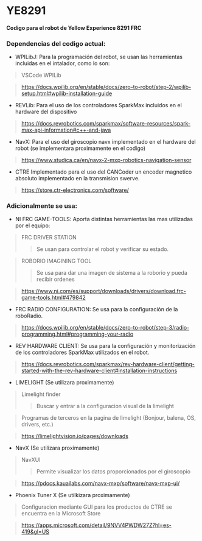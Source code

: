 # YE8291
#### Codigo para el robot de Yellow Experience 8291 FRC

### Dependencias del codigo actual:
* WPILibJ:
Para la programación del robot, se usan las herramientas incluidas en el intalador, como lo son:
> VSCode WPILib

> https://docs.wpilib.org/en/stable/docs/zero-to-robot/step-2/wpilib-setup.html#wpilib-installation-guide
* REVLib:
Para el uso de los controladores SparkMax incluidos en el hardware del dispositivo
> https://docs.revrobotics.com/sparkmax/software-resources/spark-max-api-information#c++-and-java
* NavX:
Para el uso del giroscopio navx implementado en el hardware del robot (se implementara proximamente en el codigo)
> https://www.studica.ca/en/navx-2-mxp-robotics-navigation-sensor 

* CTRE
Implementado para el uso del CANCoder un encoder magnetico absoluto implementado en la transmision swerve.
> https://store.ctr-electronics.com/software/

### Adicionalmente se usa:
* NI FRC GAME-TOOLS:
Aporta distintas herramientas las mas utilizadas por el equipo:
> FRC DRIVER STATION
>> Se usan para controlar el robot y verificar su estado.

> ROBORIO IMAGINING TOOL
>> Se usa para dar una imagen de sistema a la roborio y pueda recibir ordenes

> https://www.ni.com/es/support/downloads/drivers/download.frc-game-tools.html#479842
* FRC RADIO CONFIGURATION:
Se usa para la configuración de la roboRadio.
> https://docs.wpilib.org/en/stable/docs/zero-to-robot/step-3/radio-programming.html#programming-your-radio
* REV HARDWARE CLIENT:
Se usa para la configuración y monitorización de los controladores SparkMax utilizados
en el robot.
> https://docs.revrobotics.com/sparkmax/rev-hardware-client/getting-started-with-the-rev-hardware-client#installation-instructions

* LIMELIGHT (Se utilizara proximamente)
> Limelight finder
>> Buscar y entrar a la configuracion visual de la limelight

> Programas de terceros en la pagina de limelight (Bonjour, balena, OS, drivers, etc.)

> https://limelightvision.io/pages/downloads

* NavX (Se utilizara proximamente)
> NavXUI
>> Permite visualizar los datos proporcionados por el giroscopio

> https://pdocs.kauailabs.com/navx-mxp/software/navx-mxp-ui/

* Phoenix Tuner X (Se utilkizara proximamente)
> Configuracion mediante GUI para los productos de CTRE se encuentra en la Microsoft Store

> https://apps.microsoft.com/detail/9NVV4PWDW27Z?hl=es-419&gl=US